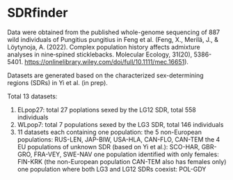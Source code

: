 # SDRfinder

Data were obtained from the published whole-genome sequencing of 887 wild individuals of Pungitius pungitius in Feng et al. (Feng, X., Merilä, J., & Löytynoja, A. (2022). Complex population history affects admixture analyses in nine‐spined sticklebacks. Molecular Ecology, 31(20), 5386-5401. https://onlinelibrary.wiley.com/doi/full/10.1111/mec.16651). 

Datasets are generated based on the characterized sex-determining regions (SDRs) in Yi et al. (in prep). 

Total 13 datasets: 
1. ELpop27: total 27 poplations sexed by the LG12 SDR, total 558 individuals
2. WLpop7: total 7 populations sexed by the LG3 SDR, total 146 individuals
3. 11 datasets each containing one population:
the 5 non-European populations: RUS-LEN, JAP-BIW, USA-HLA, CAN-FLO, CAN-TEM
the 4 EU populations of unknown SDR (based on Yi et al.): SCO-HAR, GBR-GRO, FRA-VEY, SWE-NAV
one population identified with only females: FIN-KRK (the non-European population CAN-TEM also has females only)
one population where both LG3 and LG12 SDRs coexist: POL-GDY
